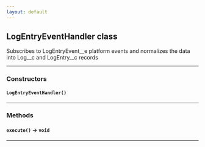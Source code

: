 ```yaml
---
layout: default
---
```

## LogEntryEventHandler class

Subscribes to LogEntryEvent__e platform events and normalizes the data into Log__c and LogEntry__c records

---
### Constructors
#### `LogEntryEventHandler()`
---
### Methods
#### `execute()` → `void`
---
